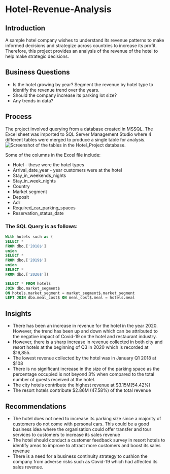 # Hotel-Revenue-Analysis
## Introduction
A sample hotel company wishes to understand its revenue patterns to make informed decisions and strategize across countries to increase its profit. Therefore, this project provides an analysis of the revenue of the hotel to help make strategic decisions.

## Business Questions
* Is the hotel growing by year? Segment the revenue by hotel type to identify the revenue trend over the years.
* Should the company increase its parking lot size?
* Any trends in data?

## Process
The project involved querying from a database created in MSSQL. 
The Excel sheet was imported to SQL Server Management Studio where 4 different tables were merged to produce a single table for analysis.
![Screenshot of the tables in the Hotel_Project database.](C:\Users\ADMIN\Downloads\tables.png)

Some of the columns in the Excel file include:
* Hotel - these were the hotel types
* Arrival_date_year - year customers were at the hotel
* Stay_in_weekends_nights
* Stay_in_week_nights
* Country
* Market segment
* Deposit
* Adr
* Required_car_parking_spaces
* Reservation_status_date

### The SQL Query is as follows:
``` SQL
With hotels such as (
SELECT *
FROM dbo.['2018$']
union
SELECT *
FROM dbo.['2019$']
union
SELECT *
FROM dbo.['2020$'])

SELECT * FROM hotels
JOIN dbo.market_segment$
ON hotels.market_segment = market_segment$.market_segment
LEFT JOIN dbo.meal_cost$ ON meal_cost$.meal = hotels.meal
```
## Insights
* There has been an increase in revenue for the hotel in the year 2020. However, the trend has been up and down which can be attributed to the negative impact of Covid-19 on the hotel and restaurant industry.
* However, there is a sharp increase in revenue collected in both city and resort hotels at the beginning of Q3 in 2020 which is recorded at $16,855.
* The lowest revenue collected by the hotel was in January Q1 2018 at $108
* There is no significant increase in the size of the parking space as the percentage occupied is not beyond 3% when compared to the total number of guests received at the hotel.
* The city hotels contribute the highest revenue at $3.15M(54.42%)
* The resort hotels contribute $2.86M (47.58%) of the total revenue

## Recommendations
* The hotel does not need to increase its parking size since a majority of customers do not come with personal cars. This could be a good business idea where the organisation could offer transfer and tour  services to customers to increase its sales revenue
* The hotel should conduct a customer feedback survey in resort hotels to identify areas to improve to attract more customers and boost its sales revenue
* There is a need for a business continuity strategy to cushion the company from adverse risks such as Covid-19 which had affected its sales revenue.



